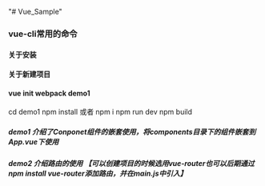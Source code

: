 "# Vue_Sample" 

### vue-cli常用的命令
####  关于安装

####  关于新建项目
#### vue init webpack demo1
cd demo1
npm install 或者 npm i
npm run dev
npm build


##### demo1 介绍了Conponet组件的嵌套使用，将components目录下的组件嵌套到App.vue下使用

##### demo2 介绍路由的使用 【可以创建项目的时候选用vue-router也可以后期通过npm install vue-router添加路由，并在main.js中引入】
